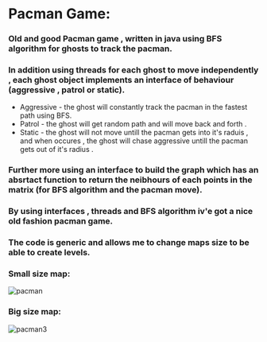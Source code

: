 # Pacman Game:

### Old and good Pacman game , written in java using BFS algorithm for ghosts to track the pacman.
### In addition using threads for each ghost to move independently , each ghost object implements an interface of behaviour (aggressive , patrol or static).

* Aggressive - the ghost will constantly track the pacman in the fastest path using BFS.
* Patrol - the ghost will get random path and will move back and forth .
* Static - the ghost will not move untill the pacman gets into it's raduis , and when occures , the ghost will chase aggressive untill the pacman gets out of it's radius .

### Further more using an interface to build the graph which has an absrtact function to return the neibhours of each points in the matrix (for BFS algorithm and the pacman move).

### By using interfaces , threads and BFS algorithm iv'e got a nice old fashion pacman game.

### The code is generic and allows me to change maps size to be able to create levels.

### Small size map:

![pacman](https://user-images.githubusercontent.com/57447475/145708176-84861d30-b868-418b-a792-041150c49f6e.jpeg)



### Big size map:


![pacman3](https://user-images.githubusercontent.com/57447475/145708284-63a669a6-0c0e-4445-9492-8ce187c32a99.jpeg)


